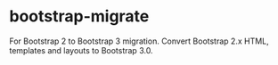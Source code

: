 bootstrap-migrate
=================

For Bootstrap 2 to Bootstrap 3 migration. Convert Bootstrap 2.x HTML, templates and layouts to Bootstrap 3.0.
